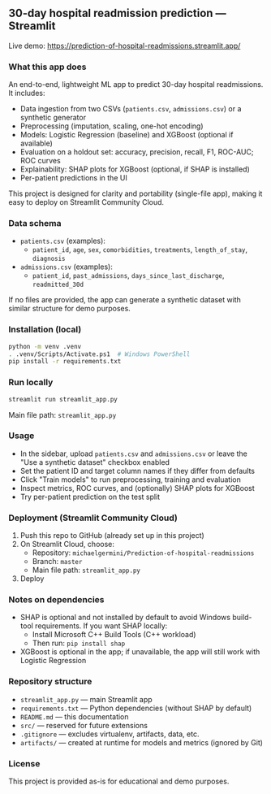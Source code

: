 ## 30-day hospital readmission prediction — Streamlit

Live demo: https://prediction-of-hospital-readmissions.streamlit.app/

### What this app does
An end-to-end, lightweight ML app to predict 30-day hospital readmissions. It includes:
- Data ingestion from two CSVs (`patients.csv`, `admissions.csv`) or a synthetic generator
- Preprocessing (imputation, scaling, one-hot encoding)
- Models: Logistic Regression (baseline) and XGBoost (optional if available)
- Evaluation on a holdout set: accuracy, precision, recall, F1, ROC-AUC; ROC curves
- Explainability: SHAP plots for XGBoost (optional, if SHAP is installed)
- Per-patient predictions in the UI

This project is designed for clarity and portability (single-file app), making it easy to deploy on Streamlit Community Cloud.

### Data schema
- `patients.csv` (examples):
  - `patient_id`, `age`, `sex`, `comorbidities`, `treatments`, `length_of_stay`, `diagnosis`
- `admissions.csv` (examples):
  - `patient_id`, `past_admissions`, `days_since_last_discharge`, `readmitted_30d`

If no files are provided, the app can generate a synthetic dataset with similar structure for demo purposes.

### Installation (local)
```bash
python -m venv .venv
. .venv/Scripts/Activate.ps1  # Windows PowerShell
pip install -r requirements.txt
```

### Run locally
```bash
streamlit run streamlit_app.py
```
Main file path: `streamlit_app.py`

### Usage
- In the sidebar, upload `patients.csv` and `admissions.csv` or leave the "Use a synthetic dataset" checkbox enabled
- Set the patient ID and target column names if they differ from defaults
- Click "Train models" to run preprocessing, training and evaluation
- Inspect metrics, ROC curves, and (optionally) SHAP plots for XGBoost
- Try per-patient prediction on the test split

### Deployment (Streamlit Community Cloud)
1) Push this repo to GitHub (already set up in this project)
2) On Streamlit Cloud, choose:
   - Repository: `michaelgermini/Prediction-of-hospital-readmissions`
   - Branch: `master`
   - Main file path: `streamlit_app.py`
3) Deploy

### Notes on dependencies
- SHAP is optional and not installed by default to avoid Windows build-tool requirements. If you want SHAP locally:
  - Install Microsoft C++ Build Tools (C++ workload)
  - Then run: `pip install shap`
- XGBoost is optional in the app; if unavailable, the app will still work with Logistic Regression

### Repository structure
- `streamlit_app.py` — main Streamlit app
- `requirements.txt` — Python dependencies (without SHAP by default)
- `README.md` — this documentation
- `src/` — reserved for future extensions
- `.gitignore` — excludes virtualenv, artifacts, data, etc.
- `artifacts/` — created at runtime for models and metrics (ignored by Git)

### License
This project is provided as-is for educational and demo purposes.
